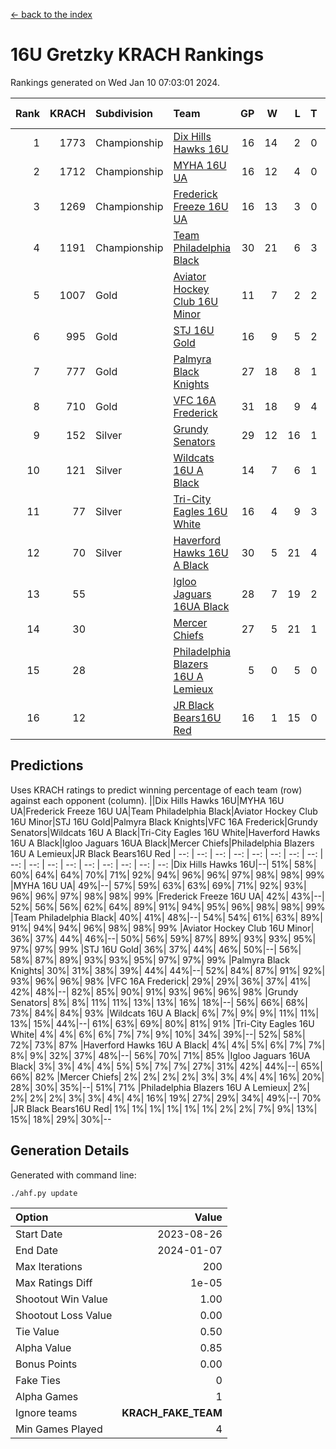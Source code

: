 [<- back to the index](readme.md)
# 16U Gretzky KRACH Rankings
Rankings generated on Wed Jan 10 07:03:01 2024.

Rank|KRACH|Subdivision|Team|GP|W|L|T|OTW|OTL|SoS|Exp Wins|Win Diff
---:|---:|:---|:---|---:|---:|---:|---:|---:|---:|---:|---:|---:
1|1773|Championship|[Dix Hills Hawks 16U](https://gamesheetstats.com/seasons/3659/teams/140688/schedule)|16|14|2|0|1|0|348|14.8|-0.0
2|1712|Championship|[MYHA 16U UA](https://gamesheetstats.com/seasons/3659/teams/140695/schedule)|16|12|4|0|2|1|660|12.8|-0.0
3|1269|Championship|[Frederick Freeze 16U UA](https://gamesheetstats.com/seasons/3659/teams/140689/schedule)|16|13|3|0|0|0|365|13.9|0.0
4|1191|Championship|[Team Philadelphia Black](https://gamesheetstats.com/seasons/3659/teams/140698/schedule)|30|21|6|3|1|1|555|23.3|-0.0
5|1007|Gold|[Aviator Hockey Club 16U Minor](https://gamesheetstats.com/seasons/3659/teams/140687/schedule)|11|7|2|2|2|1|553|8.8|-0.0
6|995|Gold|[STJ 16U Gold](https://gamesheetstats.com/seasons/3659/teams/140697/schedule)|16|9|5|2|1|0|715|10.8|-0.0
7|777|Gold|[Palmyra Black Knights](https://gamesheetstats.com/seasons/3659/teams/140696/schedule)|27|18|8|1|2|0|573|19.3|-0.0
8|710|Gold|[VFC 16A Frederick](https://gamesheetstats.com/seasons/3659/teams/140700/schedule)|31|18|9|4|0|2|656|20.8|-0.0
9|152|Silver|[Grundy Senators](https://gamesheetstats.com/seasons/3659/teams/140690/schedule)|29|12|16|1|0|0|586|13.4|0.0
10|121|Silver|[Wildcats 16U A Black](https://gamesheetstats.com/seasons/3659/teams/140725/schedule)|14|7|6|1|0|0|373|8.4|0.0
11|77|Silver|[Tri-City Eagles 16U White](https://gamesheetstats.com/seasons/3659/teams/140699/schedule)|16|4|9|3|0|1|365|6.4|0.0
12|70|Silver|[Haverford Hawks 16U A Black](https://gamesheetstats.com/seasons/3659/teams/140691/schedule)|30|5|21|4|0|1|727|7.9|0.0
13|55||[Igloo Jaguars 16UA Black](https://gamesheetstats.com/seasons/3659/teams/140692/schedule)|28|7|19|2|0|3|616|8.9|0.0
14|30||[Mercer Chiefs](https://gamesheetstats.com/seasons/3659/teams/140694/schedule)|27|5|21|1|1|0|615|6.4|0.0
15|28||[Philadelphia Blazers 16U A Lemieux](https://gamesheetstats.com/seasons/3659/teams/140717/schedule)|5|0|5|0|0|0|696|0.9|0.0
16|12||[JR Black Bears16U Red](https://gamesheetstats.com/seasons/3659/teams/140693/schedule)|16|1|15|0|0|0|383|1.9|0.0

## Predictions
Uses KRACH ratings to predict winning percentage of each team (row) against each opponent (column).
||Dix Hills Hawks 16U|MYHA 16U UA|Frederick Freeze 16U UA|Team Philadelphia Black|Aviator Hockey Club 16U Minor|STJ 16U Gold|Palmyra Black Knights|VFC 16A Frederick|Grundy Senators|Wildcats 16U A Black|Tri-City Eagles 16U White|Haverford Hawks 16U A Black|Igloo Jaguars 16UA Black|Mercer Chiefs|Philadelphia Blazers 16U A Lemieux|JR Black Bears16U Red
| --: | --: | --: | --: | --: | --: | --: | --: | --: | --: | --: | --: | --: | --: | --: | --: | --: 
|Dix Hills Hawks 16U|--| 51%| 58%| 60%| 64%| 64%| 70%| 71%| 92%| 94%| 96%| 96%| 97%| 98%| 98%| 99%
|MYHA 16U UA| 49%|--| 57%| 59%| 63%| 63%| 69%| 71%| 92%| 93%| 96%| 96%| 97%| 98%| 98%| 99%
|Frederick Freeze 16U UA| 42%| 43%|--| 52%| 56%| 56%| 62%| 64%| 89%| 91%| 94%| 95%| 96%| 98%| 98%| 99%
|Team Philadelphia Black| 40%| 41%| 48%|--| 54%| 54%| 61%| 63%| 89%| 91%| 94%| 94%| 96%| 98%| 98%| 99%
|Aviator Hockey Club 16U Minor| 36%| 37%| 44%| 46%|--| 50%| 56%| 59%| 87%| 89%| 93%| 93%| 95%| 97%| 97%| 99%
|STJ 16U Gold| 36%| 37%| 44%| 46%| 50%|--| 56%| 58%| 87%| 89%| 93%| 93%| 95%| 97%| 97%| 99%
|Palmyra Black Knights| 30%| 31%| 38%| 39%| 44%| 44%|--| 52%| 84%| 87%| 91%| 92%| 93%| 96%| 96%| 98%
|VFC 16A Frederick| 29%| 29%| 36%| 37%| 41%| 42%| 48%|--| 82%| 85%| 90%| 91%| 93%| 96%| 96%| 98%
|Grundy Senators|  8%|  8%| 11%| 11%| 13%| 13%| 16%| 18%|--| 56%| 66%| 68%| 73%| 84%| 84%| 93%
|Wildcats 16U A Black|  6%|  7%|  9%|  9%| 11%| 11%| 13%| 15%| 44%|--| 61%| 63%| 69%| 80%| 81%| 91%
|Tri-City Eagles 16U White|  4%|  4%|  6%|  6%|  7%|  7%|  9%| 10%| 34%| 39%|--| 52%| 58%| 72%| 73%| 87%
|Haverford Hawks 16U A Black|  4%|  4%|  5%|  6%|  7%|  7%|  8%|  9%| 32%| 37%| 48%|--| 56%| 70%| 71%| 85%
|Igloo Jaguars 16UA Black|  3%|  3%|  4%|  4%|  5%|  5%|  7%|  7%| 27%| 31%| 42%| 44%|--| 65%| 66%| 82%
|Mercer Chiefs|  2%|  2%|  2%|  2%|  3%|  3%|  4%|  4%| 16%| 20%| 28%| 30%| 35%|--| 51%| 71%
|Philadelphia Blazers 16U A Lemieux|  2%|  2%|  2%|  2%|  3%|  3%|  4%|  4%| 16%| 19%| 27%| 29%| 34%| 49%|--| 70%
|JR Black Bears16U Red|  1%|  1%|  1%|  1%|  1%|  1%|  2%|  2%|  7%|  9%| 13%| 15%| 18%| 29%| 30%|--

## Generation Details

Generated with command line:
```
./ahf.py update
```

| Option | Value |
| :----- | ----: |
| Start Date | 2023-08-26 |
| End Date | 2024-01-07 |
| Max Iterations | 200 |
| Max Ratings Diff | 1e-05 |
| Shootout Win Value | 1.00 |
| Shootout Loss Value | 0.00 |
| Tie Value | 0.50 |
| Alpha Value | 0.85 |
| Bonus Points | 0.00 |
| Fake Ties | 0 |
| Alpha Games | 1 |
| Ignore teams | __KRACH_FAKE_TEAM__ |
| Min Games Played | 4 |

